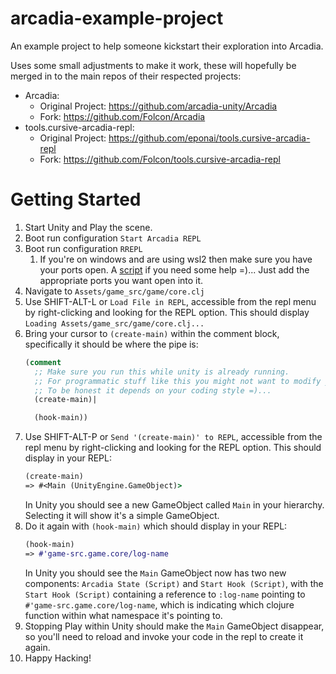 # arcadia-example-project
An example project to help someone kickstart their exploration into Arcadia.

Uses some small adjustments to make it work, these will hopefully be merged in to the main repos of their respected projects:
- Arcadia:
  - Original Project: https://github.com/arcadia-unity/Arcadia
  - Fork: https://github.com/Folcon/Arcadia
- tools.cursive-arcadia-repl:
  - Original Project: https://github.com/eponai/tools.cursive-arcadia-repl
  - Fork: https://github.com/Folcon/tools.cursive-arcadia-repl

# Getting Started
1. Start Unity and Play the scene.
2. Boot run configuration `Start Arcadia REPL`
3. Boot run configuration `RREPL`
   1. If you're on windows and are using wsl2 then make sure you have your ports open. A [script](https://gist.github.com/daehahn/497fa04c0156b1a762c70ff3f9f7edae) if you need some help =)... Just add the appropriate ports you want open into it.
4. Navigate to `Assets/game_src/game/core.clj`
5. Use SHIFT-ALT-L or `Load File in REPL`, accessible from the repl menu by right-clicking and looking for the REPL option.
   This should display `Loading Assets/game_src/game/core.clj...`
6. Bring your cursor to `(create-main)` within the comment block, specifically it should be where the pipe is:
   ```clojure
   (comment
     ;; Make sure you run this while unity is already running.
     ;; For programmatic stuff like this you might not want to modify your scene.
     ;; To be honest it depends on your coding style =)...
     (create-main)|

     (hook-main))
   ```
7. Use SHIFT-ALT-P or `Send '(create-main)' to REPL`, accessible from the repl menu by right-clicking and looking for the REPL option.
   This should display in your REPL:
   ```clojure
   (create-main)
   => #<Main (UnityEngine.GameObject)>
   ```
   In Unity you should see a new GameObject called `Main` in your hierarchy. Selecting it will show it's a simple GameObject.
8. Do it again with `(hook-main)` which should display in your REPL:
   ```clojure
   (hook-main)
   => #'game-src.game.core/log-name
   ```
   In Unity you should see the `Main` GameObject now has two new components:
   `Arcadia State (Script)` and `Start Hook (Script)`, with the `Start Hook (Script)` containing a reference to `:log-name` pointing to `#'game-src.game.core/log-name`, which is indicating which clojure function within what namespace it's pointing to.
9. Stopping Play within Unity should make the `Main` GameObject disappear, so you'll need to reload and invoke your code in the repl to create it again.
10. Happy Hacking!
